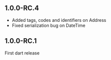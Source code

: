 ## 1.0.0-RC.4

- Added tags, codes and identifiers on Address
- Fixed serialization bug on DateTime

## 1.0.0-RC.1

First dart release
